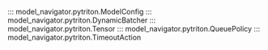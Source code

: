 <!--
Copyright (c) 2021-2024, NVIDIA CORPORATION. All rights reserved.

Licensed under the Apache License, Version 2.0 (the "License");
you may not use this file except in compliance with the License.
You may obtain a copy of the License at

    http://www.apache.org/licenses/LICENSE-2.0

Unless required by applicable law or agreed to in writing, software
distributed under the License is distributed on an "AS IS" BASIS,
WITHOUT WARRANTIES OR CONDITIONS OF ANY KIND, either express or implied.
See the License for the specific language governing permissions and
limitations under the License.
-->

::: model_navigator.pytriton.ModelConfig
::: model_navigator.pytriton.DynamicBatcher
::: model_navigator.pytriton.Tensor
::: model_navigator.pytriton.QueuePolicy
::: model_navigator.pytriton.TimeoutAction
